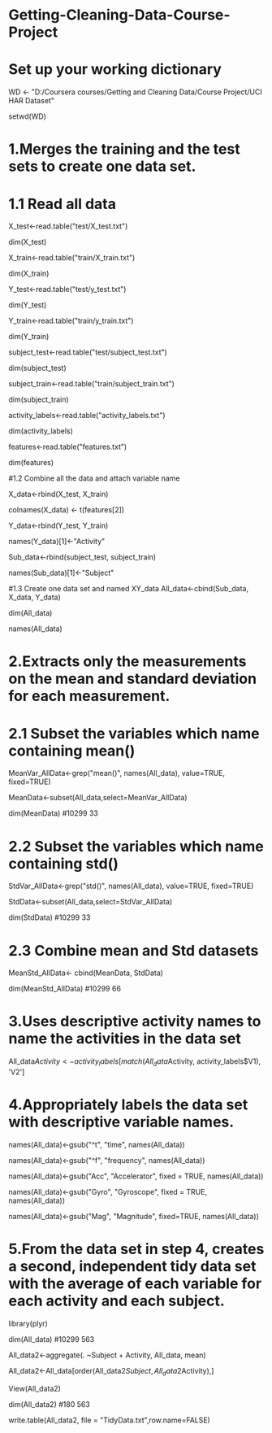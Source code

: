 # Getting-Cleaning-Data-Course-Project
# Set up your working dictionary
WD <- "D:/Coursera courses/Getting and Cleaning Data/Course Project/UCI HAR Dataset"

setwd(WD)

# 1.Merges the training and the test sets to create one data set.
# 1.1 Read all data

X_test<-read.table("test/X_test.txt")

dim(X_test) 

X_train<-read.table("train/X_train.txt")

dim(X_train) 

Y_test<-read.table("test/y_test.txt")

dim(Y_test) 

Y_train<-read.table("train/y_train.txt")

dim(Y_train) 

subject_test<-read.table("test/subject_test.txt")

dim(subject_test) 

subject_train<-read.table("train/subject_train.txt")

dim(subject_train) 

activity_labels<-read.table("activity_labels.txt")

dim(activity_labels) 

features<-read.table("features.txt")

dim(features) 

#1.2 Combine all the data and attach variable name

X_data<-rbind(X_test, X_train)

colnames(X_data) <- t(features[2])

Y_data<-rbind(Y_test, Y_train)

names(Y_data)[1]<-"Activity"

Sub_data<-rbind(subject_test, subject_train)

names(Sub_data)[1]<-"Subject"


#1.3 Create one data set and named XY_data
All_data<-cbind(Sub_data, X_data, Y_data)

dim(All_data)

names(All_data)

# 2.Extracts only the measurements on the mean and standard deviation for each measurement. 
# 2.1 Subset the variables which name containing mean()
MeanVar_AllData<-grep("mean()", names(All_data), value=TRUE, fixed=TRUE)

MeanData<-subset(All_data,select=MeanVar_AllData)

dim(MeanData) #10299 33

# 2.2 Subset the variables which name containing std()
StdVar_AllData<-grep("std()", names(All_data), value=TRUE, fixed=TRUE)

StdData<-subset(All_data,select=StdVar_AllData)

dim(StdData) #10299 33

# 2.3 Combine mean and Std datasets
MeanStd_AllData<- cbind(MeanData, StdData)

dim(MeanStd_AllData) #10299 66


# 3.Uses descriptive activity names to name the activities in the data set
All_data$Activity<-activity_labels[match(All_data$Activity, activity_labels$V1), 'V2']

# 4.Appropriately labels the data set with descriptive variable names. 
names(All_data)<-gsub("^t", "time", names(All_data))

names(All_data)<-gsub("^f", "frequency", names(All_data))

names(All_data)<-gsub("Acc", "Accelerator", fixed = TRUE, names(All_data))

names(All_data)<-gsub("Gyro", "Gyroscope", fixed = TRUE, names(All_data))

names(All_data)<-gsub("Mag", "Magnitude", fixed=TRUE, names(All_data))

# 5.From the data set in step 4, creates a second, independent tidy data set with the average of each variable for each activity and each subject.

library(plyr)

dim(All_data) #10299 563

All_data2<-aggregate(. ~Subject + Activity, All_data, mean)

All_data2<-All_data[order(All_data2$Subject,All_data2$Activity),]

View(All_data2)

dim(All_data2) #180 563

write.table(All_data2, file = "TidyData.txt",row.name=FALSE)
